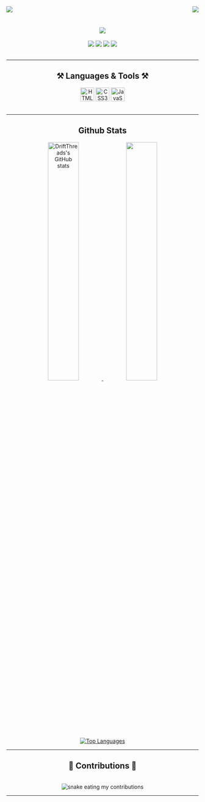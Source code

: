 <!-- Page Visits -->
<img align="right" src="https://visitor-badge.laobi.icu/badge?page_id=DriftThreads.DriftThreads" />

<!-- Followers -->
<a href="https://www.github.com/DriftThreads" target="_blank" rel="noreferrer">
  <img src="https://img.shields.io/github/followers/DriftThreads?logo=github&style=for-the-badge&color=0891b2&labelColor=1c1917" />
</a>

<!-- Typewriter Name Display -->
<h1 align="center">
  <img src="https://readme-typing-svg.herokuapp.com/?font=Righteous&size=35&center=true&vCenter=true&width=500&height=70&duration=3000&lines=Sup+🤘;+This+is+DriftThreads.;" />
</h1>

<!-- Socials -->
<div align="center">
  <a href="https://driftthreads.store" target="_blank"><img src="https://img.shields.io/badge/Web-1c1917?style=for-the-badge&logo=google-chrome&logoColor=white" /></a>
  <a href="mailto:driftthreads.pty@gmail.com"><img src="https://img.shields.io/badge/Gmail-333333?style=for-the-badge&logo=gmail&logoColor=red" /></a>
  <a href="https://www.instagram.com/driftthreads.official" target="_blank"><img src="https://img.shields.io/badge/Instagram-E4405F?style=for-the-badge&logo=instagram&logoColor=white" /></a>
  <a href="https://www.github.com/DriftThreads" target="_blank"><img src="https://img.shields.io/badge/GitHub-ffffff?style=for-the-badge&logo=github&logoColor=000000" /></a>
</div>

<br/>
<hr/>

<h2 align="center">⚒️ Languages & Tools ⚒️</h2>
<div align="center">
  <a href="https://developer.mozilla.org/en-US/docs/Glossary/HTML5" target="_blank"><img src="https://raw.githubusercontent.com/danielcranney/readme-generator/main/public/icons/skills/html5-colored.svg" width="36" height="36" alt="HTML5" /></a>
  <a href="https://www.w3.org/TR/CSS/#css" target="_blank"><img src="https://raw.githubusercontent.com/danielcranney/readme-generator/main/public/icons/skills/css3-colored.svg" width="36" height="36" alt="CSS3" /></a>
  <a href="https://developer.mozilla.org/en-US/docs/Web/JavaScript" target="_blank"><img src="https://raw.githubusercontent.com/danielcranney/readme-generator/main/public/icons/skills/javascript-colored.svg" width="36" height="36" alt="JavaScript" /></a>
</div>

<br/>
<hr/>

<h2 align="center">Github Stats</h2>
<div align="center">
  <a href="http://www.github.com/DriftThreads">
    <img width="40%" src="https://github-readme-stats.vercel.app/api?username=DriftThreads&show_icons=true&count_private=true&title_color=0891b2&text_color=ffffff&icon_color=0891b2&bg_color=1c1917&hide_border=true" alt="DriftThreads's GitHub stats" />
  </a>
  <a href="http://www.github.com/DriftThreads">
    <img width="40%" src="https://github-readme-streak-stats.herokuapp.com/?user=DriftThreads&stroke=ffffff&background=1c1917&ring=0891b2&fire=0891b2&currStreakNum=ffffff&currStreakLabel=0891b2&sideNums=ffffff&sideLabels=ffffff&dates=ffffff&hide_border=true" />
  </a>
  <a href="https://github.com/DriftThreads" align="left">
    <img src="https://github-readme-stats.vercel.app/api/top-langs/?username=DriftThreads&langs_count=3&title_color=0891b2&text_color=ffffff&icon_color=0891b2&bg_color=1c1917&hide_border=true&custom_title=Top%20Languages" alt="Top Languages" />
  </a>
</div>

<hr/>
<div align="center">
  <h2>🐍 Contributions 🐍</h2>
  <br>
  <img alt="snake eating my contributions" src="https://raw.githubusercontent.com/DriftThreads/DriftThreads/output/github-contribution-grid-snake.svg" />
</div>
<hr/>

